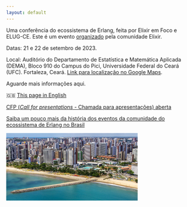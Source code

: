 ```yaml
---
layout: default
---
```



Uma conferência do ecossistema de Erlang, feita por Elixir em Foco e ELUG-CE. Este é um evento [organizado](./organizacao.md) pela comunidade Elixir.

Datas: 21 e 22 de setembro de 2023.

Local: Auditório do Departamento de Estatística e Matemática Aplicada (DEMA), Bloco 910 do Campus do Pici, Universidade Federal do Ceará (UFC). Fortaleza, Ceará. [Link para localização no Google Maps](https://maps.app.goo.gl/NaYqoxgS12xayjAq8).

Aguarde mais informações aqui.

🇬🇧 [This page in English](http://elixiremfoco.github.io/elixirfortaleza/index_en)

[CFP (_Call for presentations_ - Chamada para apresentações) aberta](https://forms.gle/5xC22eaz6RqCkLz98) 


[Saiba um pouco mais da história dos eventos da comunidade do ecossistema de Erlang no Brasil](./historia.md)

<img src="./images/Fortaleza.jpg" width="70%">


